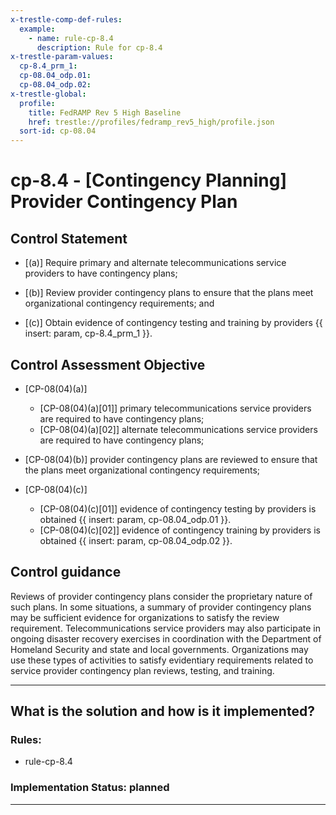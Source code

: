 ```yaml
---
x-trestle-comp-def-rules:
  example:
    - name: rule-cp-8.4
      description: Rule for cp-8.4
x-trestle-param-values:
  cp-8.4_prm_1:
  cp-08.04_odp.01:
  cp-08.04_odp.02:
x-trestle-global:
  profile:
    title: FedRAMP Rev 5 High Baseline
    href: trestle://profiles/fedramp_rev5_high/profile.json
  sort-id: cp-08.04
---
```


# cp-8.4 - \[Contingency Planning\] Provider Contingency Plan

## Control Statement

- \[(a)\] Require primary and alternate telecommunications service providers to have contingency plans;

- \[(b)\] Review provider contingency plans to ensure that the plans meet organizational contingency requirements; and

- \[(c)\] Obtain evidence of contingency testing and training by providers {{ insert: param, cp-8.4_prm_1 }}.

## Control Assessment Objective

- \[CP-08(04)(a)\]

  - \[CP-08(04)(a)[01]\] primary telecommunications service providers are required to have contingency plans;
  - \[CP-08(04)(a)[02]\] alternate telecommunications service providers are required to have contingency plans;

- \[CP-08(04)(b)\] provider contingency plans are reviewed to ensure that the plans meet organizational contingency requirements;

- \[CP-08(04)(c)\]

  - \[CP-08(04)(c)[01]\] evidence of contingency testing by providers is obtained {{ insert: param, cp-08.04_odp.01 }}.
  - \[CP-08(04)(c)[02]\] evidence of contingency training by providers is obtained {{ insert: param, cp-08.04_odp.02 }}.

## Control guidance

Reviews of provider contingency plans consider the proprietary nature of such plans. In some situations, a summary of provider contingency plans may be sufficient evidence for organizations to satisfy the review requirement. Telecommunications service providers may also participate in ongoing disaster recovery exercises in coordination with the Department of Homeland Security and state and local governments. Organizations may use these types of activities to satisfy evidentiary requirements related to service provider contingency plan reviews, testing, and training.

______________________________________________________________________

## What is the solution and how is it implemented?

<!-- For implementation status enter one of: implemented, partial, planned, alternative, not-applicable -->

<!-- Note that the list of rules under ### Rules: is read-only and changes will not be captured after assembly to JSON -->

<!-- Add control implementation description here for control: cp-8.4 -->

### Rules:

  - rule-cp-8.4

### Implementation Status: planned

______________________________________________________________________
